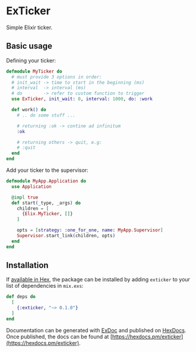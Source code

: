 # ExTicker

Simple Elixir ticker.

## Basic usage

Defining your ticker:

```elixir
defmodule MyTicker do
  # must provide 3 options in order:
  # init_wait -> time to start in the beginning (ms)
  # interval  -> interval (ms)
  # do        -> refer to custom function to trigger
  use ExTicker, init_wait: 0, interval: 1000, do: :work

  def work() do
    # .. do some stuff ...

    # returning :ok -> contine ad infinitum
    :ok

    # returning others -> quit, e.g:
    # :quit
  end
end
```

Add your ticker to the supervisor:

```elixir
defmodule MyApp.Application do
  use Application

  @impl true
  def start(_type, _args) do
    children = [
      {Elix.MyTicker, []}
    ]

    opts = [strategy: :one_for_one, name: MyApp.Supervisor]
    Supervisor.start_link(children, opts)
  end
end
```

## Installation

If [available in Hex](https://hex.pm/docs/publish), the package can be installed
by adding `exticker` to your list of dependencies in `mix.exs`:

```elixir
def deps do
  [
    {:exticker, "~> 0.1.0"}
  ]
end
```

Documentation can be generated with [ExDoc](https://github.com/elixir-lang/ex_doc)
and published on [HexDocs](https://hexdocs.pm). Once published, the docs can
be found at [https://hexdocs.pm/exticker](https://hexdocs.pm/exticker).
